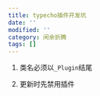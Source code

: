 ```yaml
---
title: typecho插件开发坑
date: ''
modified: ''
category: 闲余折腾
tags: []
---
```


1. 类名必须以`_Plugin`结尾
2. 更新时先禁用插件